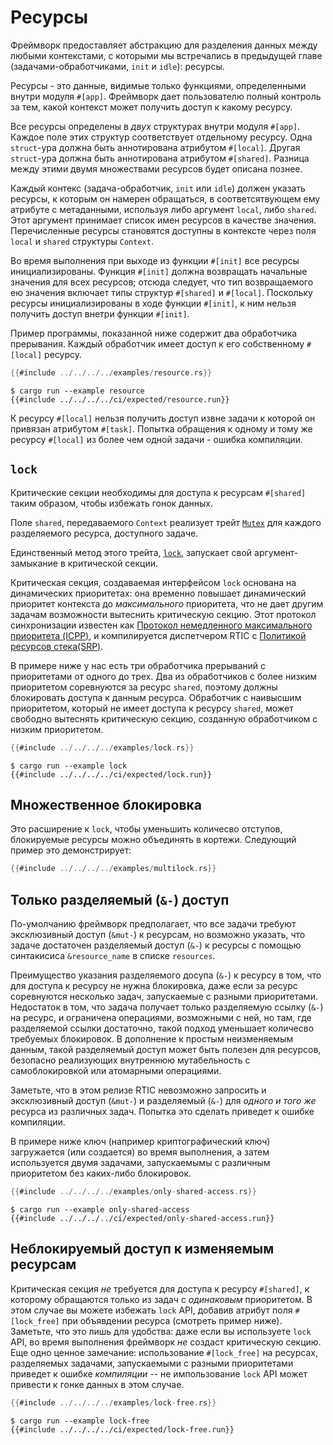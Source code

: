 # Ресурсы

Фреймворк предоставляет абстракцию для разделения данных между любыми контекстами,
с которыми мы встречались в предыдущей главе (задачами-обработчиками, `init` и `idle`): ресурсы.

Ресурсы - это данные, видимые только функциями, определенными внутри модуля `#[app]`.
Фреймворк дает пользователю полный контроль за тем, какой контекст может
получить доступ к какому ресурсу.

Все ресурсы определены в *двух* структурах внутри модуля `#[app]`.
Каждое поле этих структур соответствует отдельному ресурсу.
Одна `struct`-ура должна быть аннотирована атрибутом `#[local]`.
Другая `struct`-ура должна быть аннотирована атрибутом `#[shared]`.
Разница между этими двумя множествами ресурсов будет описана познее.

Каждый контекс (задача-обработчик, `init` или `idle`) должен указать ресурсы, к которым
он намерен обращаться, в соответсятвующем ему атрибуте с метаданными, используя
либо аргумент `local`, либо `shared`. Этот аргумент принимает список имен ресурсов в качестве значения.
Перечисленные ресурсы становятся доступны в контексте через поля `local` и `shared` структуры `Context`.

Во время выполнения при выходе из функции `#[init]` все ресурсы инициализированы.
Функция `#[init]` должна возвращать начальные значения для всех ресурсов;
отсюда следует, что тип возвращаемого ею значения включает типы
структур `#[shared]` и `#[local]`.
Поскольку ресурсы инициализированы в ходе функции `#[init]`, к ним нельзя
получить доступ внетри функции `#[init]`.

Пример программы, показанной ниже содержит два обработчика прерывания.
Каждый обработчик имеет доступ к его собственному `#[local]` ресурсу.

``` rust
{{#include ../../../../examples/resource.rs}}
```

``` console
$ cargo run --example resource
{{#include ../../../../ci/expected/resource.run}}
```

К ресурсу `#[local]` нельзя получить доступ извне задачи к которой он
привязан атрибутом `#[task]`.
Попытка обращения к одному и тому же ресурсу `#[local]` из более чем одной
задачи - ошибка компиляции.

## `lock`

Критические секции необходимы для доступа к ресурсам `#[shared]` таким образом,
чтобы избежать гонок данных.

Поле `shared`, передаваемого `Context` реализует трейт [`Mutex`] для каждого разделяемого
ресурса, доступного задаче.

Единственный метод этого трейта, [`lock`], запускает свой аргумент-замыкание в критической секции.

[`Mutex`]: ../../../api/rtic/trait.Mutex.html
[`lock`]: ../../../api/rtic/trait.Mutex.html#method.lock

Критическая секция, создаваемая интерфейсом `lock` основана на динамических приоритетах:
она временно повышает динамический приоритет контекста до *максимального* приоритета,
что не дает другим задачам возможности вытеснить критическую секцию.
Этот протокол синхронизации известен как [Протокол немедленного максимального приоритета
(ICPP)][icpp], и компилируется диспетчером RTIC с [Политикой ресурсов стека(SRP)][srp].

[icpp]: https://en.wikipedia.org/wiki/Priority_ceiling_protocol
[srp]: https://en.wikipedia.org/wiki/Stack_Resource_Policy

В примере ниже у нас есть три обработчика прерываний с приоритетами от одного до трех.
Два из обработчиков с более низким приоритетом соревнуются за ресурс `shared`,
поэтому должны блокировать доступа к данным ресурса.
Обработчик с наивысшим приоритетом, который не имеет доступа к ресурсу `shared`,
может свободно вытеснять критическую секцию, созданную обработчиком с низким приоритетом.

``` rust
{{#include ../../../../examples/lock.rs}}
```

``` console
$ cargo run --example lock
{{#include ../../../../ci/expected/lock.run}}
```

## Множественное блокировка

Это расширение к `lock`, чтобы уменьшить количесво отступов, блокируемые ресурсы можно объединять в кортежи.
Следующий пример это демонстрирует:

``` rust
{{#include ../../../../examples/multilock.rs}}
```

## Только разделяемый (`&-`) доступ

По-умолчанию фреймворк предполагает, что все задачи требуют эксклюзивный доступ (`&mut-`) к ресурсам,
но возможно указать, что задаче достаточен разделяемый доступ (`&-`) к ресурсы с помощью синтакисиса
`&resource_name` в списке `resources`.

Преимущество указания разделяемого досупа (`&-`) к ресурсу в том, что для доступа к ресурсу
не нужна блокировка, даже если за ресурс соревнуются несколько задач, запускаемые с
разными приоритетами. Недостаток в том, что задача получает только разделяемую ссылку (`&-`)
на ресурс, и ограничена операциями, возможными с ней, но там, где разделяемой ссылки достаточно,
такой подход уменьшает количесво требуемых блокировок.
В дополнение к простым неизменяемым данным, такой разделяемый доступ может быть полезен для
ресурсов, безопасно реализующих внутреннюю мутабельность с самоблокировкой или атомарными операциями.

Заметьте, что в этом релизе RTIC невозможно запросить и эксклюзивный доступ (`&mut-`)
и разделяемый (`&-`) для *одного и того же* ресурса из различных задач.
Попытка это сделать приведет к ошибке компиляции.

В примере ниже ключ (например криптографический ключ) загружается (или создается) во время выполнения,
а затем используется двумя задачами, запускаемымы с различным приоритетом без каких-либо блокировок.

``` rust
{{#include ../../../../examples/only-shared-access.rs}}
```

``` console
$ cargo run --example only-shared-access
{{#include ../../../../ci/expected/only-shared-access.run}}
```

## Неблокируемый доступ к изменяемым ресурсам

Критическая секция *не* требуется для доступа к ресурсу `#[shared]`,
к которому обращаются только из задач с *одинаковым* приоритетом.
В этом случае вы можете избежать `lock` API, добавив атрибут поля `#[lock_free]` при объявдении ресурса (смотреть пример ниже).
Заметьте, что это лишь для удобства: даже если вы используете `lock` API,
во время выполнения фреймворк *не*  создаст критическую секцию.
Еще одно ценное замечание: использование `#[lock_free]` на ресурсах,
разделяемых задачами, запускаемыми с разными приоритетами
приведет к ошибке *компиляции* -- не импользование `lock` API может
привести к гонке данных в этом случае.

``` rust
{{#include ../../../../examples/lock-free.rs}}
```

``` console
$ cargo run --example lock-free
{{#include ../../../../ci/expected/lock-free.run}}
```